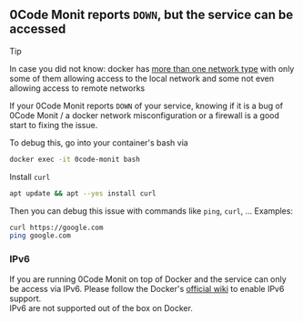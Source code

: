 ## 0Code Monit reports `DOWN`, but the service can be accessed

> [!TIP]
> In case you did not know: docker has [more than one network type](https://youtu.be/bKFMS5C4CG0) with only some of them allowing access to the local network and some not even allowing access to remote networks

If your 0Code Monit reports `DOWN` of your service, knowing if it is a bug of 0Code Monit / a docker network misconfiguration or a firewall is a good start to fixing the issue.

To debug this, go into your container's bash via

```bash
docker exec -it 0code-monit bash
```

Install `curl`

```bash
apt update && apt --yes install curl
```

Then you can debug this issue with commands like `ping`, `curl`, ... Examples:

```bash
curl https://google.com
ping google.com
```

### IPv6

If you are running 0Code Monit on top of Docker and the service can only be access via IPv6. Please follow the Docker's [official wiki](https://docs.docker.com/config/daemon/ipv6/) to enable IPv6 support.\
IPv6 are not supported out of the box on Docker.
